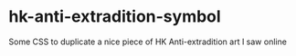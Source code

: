 # hk-anti-extradition-symbol
Some CSS to duplicate a nice piece of HK Anti-extradition art I saw online
